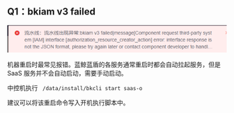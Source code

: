 ## Q1：bkiam v3 failed

![](../../.gitbook/assets/bkiam_failed.png)

机器重启时最常见报错。蓝鲸蓝盾的各服务通常重启时都会自动拉起服务，但是 SaaS 服务并不会自动启动，需要手动启动。

中控机执行 ``` /data/install/bkcli start saas-o```

建议可以将该重启命令写入开机执行脚本中。

